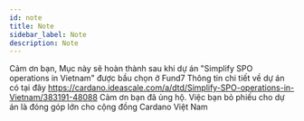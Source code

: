 ```yaml
---
id: note
title: Note
sidebar_label: Note
description: Note
--- 
```

Cảm ơn bạn, Mục này sẽ hoàn thành sau khi dự án "Simplify SPO operations in Vietnam" được bầu chọn ở Fund7
Thông tin chi tiết về dự án có tại đây https://cardano.ideascale.com/a/dtd/Simplify-SPO-operations-in-Vietnam/383191-48088
Cảm ơn bạn đã ủng hộ. Việc bạn bỏ phiếu cho dự án là đóng góp lớn cho cộng đồng Cardano Việt Nam

